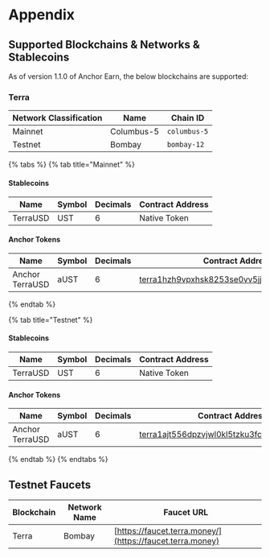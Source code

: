 # Appendix

## Supported Blockchains & Networks & Stablecoins

As of version 1.1.0 of Anchor Earn, the below blockchains are supported:

### Terra

| Network Classification | Name       | Chain ID     |
| ---------------------- | ---------- | ------------ |
| Mainnet                | Columbus-5 | `columbus-5` |
| Testnet                | Bombay     | `bombay-12`  |

{% tabs %}
{% tab title="Mainnet" %}
#### Stablecoins

| Name     | Symbol | Decimals | Contract Address |
| -------- | ------ | -------- | ---------------- |
| TerraUSD | UST    | 6        | Native Token     |

#### Anchor Tokens

| Name            | Symbol | Decimals | Contract Address                                                                                                                           |
| --------------- | ------ | -------- | ------------------------------------------------------------------------------------------------------------------------------------------ |
| Anchor TerraUSD | aUST   | 6        | [terra1hzh9vpxhsk8253se0vv5jj6etdvxu3nv8z07zu](https://finder.terra.money/columbus-4/address/terra1hzh9vpxhsk8253se0vv5jj6etdvxu3nv8z07zu) |
{% endtab %}

{% tab title="Testnet" %}
#### Stablecoins

| Name     | Symbol | Decimals | Contract Address |
| -------- | ------ | -------- | ---------------- |
| TerraUSD | UST    | 6        | Native Token     |

#### Anchor Tokens

| Name            | Symbol | Decimals | Contract Address                                                                                                                             |
| --------------- | ------ | -------- | -------------------------------------------------------------------------------------------------------------------------------------------- |
| Anchor TerraUSD | aUST   | 6        | [terra1ajt556dpzvjwl0kl5tzku3fc3p3knkg9mkv8jl](https://finder.terra.money/tequila-0004/address/terra1ajt556dpzvjwl0kl5tzku3fc3p3knkg9mkv8jl) |
{% endtab %}
{% endtabs %}

## Testnet Faucets

| Blockchain | Network Name | Faucet URL                                                |
| ---------- | ------------ | --------------------------------------------------------- |
| Terra      | Bombay       | [https://faucet.terra.money/](https://faucet.terra.money) |

